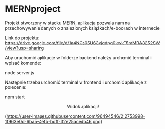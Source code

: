 # MERNproject
Projekt stworzony w stacku MERN, aplikacja pozwala nam na przechowywanie danych o znalezionych książkach/e-bookach w internecie

Link do projektu:
https://drive.google.com/file/d/1a4NOs95U63xjqdpq9kwkF5mMRA3252SW/view?usp=sharing

Aby uruchomić aplikacje w folderze backend należy urchomić terminal i wpisać komende:

node server.js

Następnie trzeba urchomić terminal w frontend i urchomić aplikacje z polecenie:

npm start

<center>Widok aplikacji!</center>

(https://user-images.githubusercontent.com/96494546/212753998-1f963e0d-6ba5-4efb-bdff-32e25acedb46.png)
